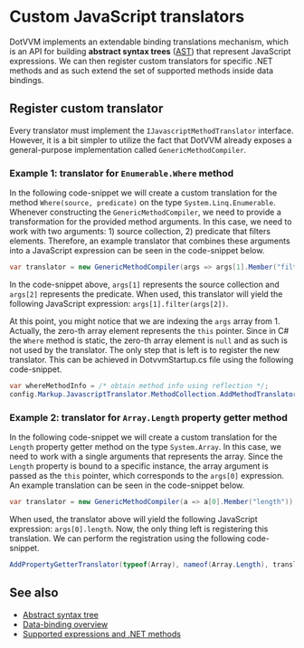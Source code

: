 # Custom JavaScript translators

DotVVM implements an extendable binding translations mechanism, which is an API for building **abstract syntax trees** ([AST](https://en.wikipedia.org/wiki/Abstract_syntax_tree)) that represent JavaScript expressions. We can then register custom translators for specific .NET methods and as such extend the set of supported methods inside data bindings.

## Register custom translator

Every translator must implement the `IJavascriptMethodTranslator` interface. However, it is a bit simpler to utilize the fact that DotVVM already exposes a general-purpose implementation called `GenericMethodCompiler`.

### Example 1: translator for `Enumerable.Where` method

In the following code-snippet we will create a custom translation for the method `Where(source, predicate)` on the type `System.Linq.Enumerable`. Whenever constructing the `GenericMethodCompiler`, we need to provide a transformation for the provided method arguments. In this case, we need to work with two arguments: 1) source collection, 2) predicate that filters elements. Therefore, an example translator that combines these arguments into a JavaScript expression can be seen in the code-snippet below.

```csharp
var translator = new GenericMethodCompiler(args => args[1].Member("filter").Invoke(args[2]));
```

In the code-snippet above, `args[1]` represents the source collection and `args[2]` represents the predicate. When used, this translator will yield the following JavaScript expression: `args[1].filter(args[2])`.

At this point, you might notice that we are indexing the `args` array from 1. Actually, the zero-th array element represents the `this` pointer. Since in C# the `Where` method is static, the zero-th array element is `null` and as such is not used by the translator. The only step that is left is to register the new translator. This can be achieved in DotvvmStartup.cs file using the following code-snippet.

```csharp
var whereMethodInfo = /* obtain method info using reflection */;
config.Markup.JavascriptTranslator.MethodCollection.AddMethodTranslator(whereMethodInfo, translator);
```

### Example 2: translator for `Array.Length` property getter method

In the following code-snippet we will create a custom translation for the `Length` property getter method on the type `System.Array`. In this case, we need to work with a single arguments that represents the array. Since the `Length` property is bound to a specific instance, the array argument is passed as the `this` pointer, which corresponds to the `args[0]` expression. An example translation can be seen in the code-snippet below.

```csharp
var translator = new GenericMethodCompiler(a => a[0].Member("length"));
```
When used, the translator above will yield the following JavaScript expression: `args[0].length`. Now, the only thing left is registering this translation. We can perform the registration using the following code-snippet.

```csharp
AddPropertyGetterTranslator(typeof(Array), nameof(Array.Length), translator);
```

## See also

* [Abstract syntax tree](https://en.wikipedia.org/wiki/Abstract_syntax_tree)
* [Data-binding overview](~/pages/concepts/data-binding/binding-context)
* [Supported expressions and .NET methods](~/pages/concepts/data-binding/supported-expressions)